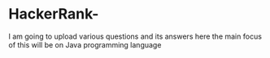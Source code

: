 # HackerRank-

I am going to upload various questions and its answers here 
the main focus of this will be on Java programming language
